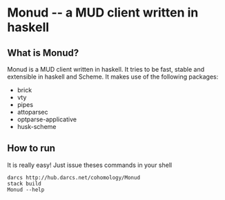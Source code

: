 # Monud -- a MUD client written in haskell

## What is Monud?

Monud is a MUD client written in haskell. It tries to be fast, stable
and extensible in haskell and Scheme. It makes use of the following packages:

- brick
- vty
- pipes
- attoparsec
- optparse-applicative
- husk-scheme

## How to run

It is really easy! Just issue theses commands in your shell

```
darcs http://hub.darcs.net/cohomology/Monud
stack build
Monud --help
```
